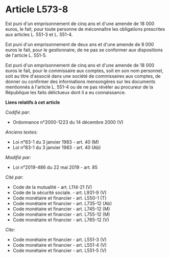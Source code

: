# Article L573-8

Est puni d'un emprisonnement de cinq ans et d'une amende de 18 000 euros, le fait, pour toute personne de méconnaître les
obligations prescrites aux articles L. 551-3 et L. 551-4. 

Est puni d'un emprisonnement de deux ans et d'une amende de 9 000 euros le fait, pour le gestionnaire, de ne pas se conformer
aux dispositions de l'article L. 551-5. 

Est puni d'un emprisonnement de cinq ans et d'une amende de 18 000 euros le fait, pour le commissaire aux comptes, soit en
son nom personnel, soit au titre d'associé dans une société de commissaires aux comptes, de donner ou confirmer des
informations mensongères sur les documents mentionnés à l'article L. 551-4 ou de ne pas révéler au procureur de la République
les faits délictueux dont il a eu connaissance.

**Liens relatifs à cet article**

_Codifié par_:

  - Ordonnance n°2000-1223 du 14 décembre 2000 (V)

_Anciens textes_:

  - Loi n°83-1 du 3 janvier 1983 - art. 40 (M)
  - Loi n°83-1 du 3 janvier 1983 - art. 40 (Ab)

_Modifié par_:

  - Loi n°2019-486 du 22 mai 2019 - art. 85

_Cité par_:

  - Code de la mutualité - art. L114-21 (V)
  - Code de la sécurité sociale. - art. L931-9 (V)
  - Code monétaire et financier - art. L550-1 (T)
  - Code monétaire et financier - art. L735-12 (Ab)
  - Code monétaire et financier - art. L745-12 (M)
  - Code monétaire et financier - art. L755-12 (M)
  - Code monétaire et financier - art. L765-12 (V)

_Cite_:

  - Code monétaire et financier - art. L551-3 (V)
  - Code monétaire et financier - art. L551-4 (V)
  - Code monétaire et financier - art. L551-5 (V)
